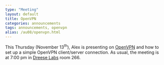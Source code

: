 ```yaml
---
type: "Meeting"
layout: default
title: OpenVPN
categories: announcements
tags: announcements, openvpn
alias: /au08/openvpn.html
---
```

This Thursday (November 13<sup>th</sup>), Alex is presenting on [OpenVPN](http://openvpn.org/ "http://openvpn.org/")
and how to set up a simple OpenVPN client/server connection. As usual, the
meeting is at 7:00 pm in [Dreese Labs](http://www.osu.edu/map/building.php?building=279)
room 266.
